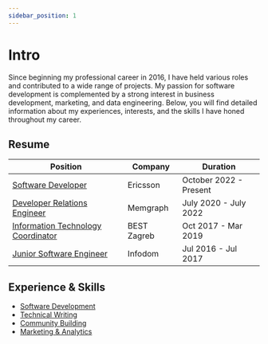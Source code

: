 ```yaml
---
sidebar_position: 1
---
```


# Intro

Since beginning my professional career in 2016, I have held various roles and contributed to a wide range of projects. 
My passion for software development is complemented by a strong interest in business development, marketing, and data engineering. 
Below, you will find detailed information about my experiences, interests, and the skills I have honed throughout my career. 

## Resume

| Position | Company | Duration |
| --- | --- | --- |
| [Software Developer](./resume/ericsson) | Ericsson | October 2022 - Present |
| [Developer Relations Engineer](./resume/memgraph) | Memgraph | July 2020 - July 2022 |
| [Information Technology Coordinator](./resume/best-zagreb) | BEST Zagreb | Oct 2017 - Mar 2019 |
| [Junior Software Engineer](./resume/infodom) | Infodom | Jul 2016 - Jul 2017 |

## Experience & Skills

- [Software Development](./experience/software-development)
- [Technical Writing](./experience/technical-writing)
- [Community Building](./experience/community-building)
- [Marketing & Analytics](./experience/marketing-analytics)